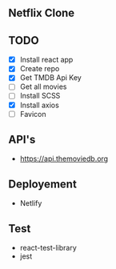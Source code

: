 ## Netflix Clone

## TODO
* [x] Install react app
* [x] Create repo
* [x] Get TMDB Api Key
* [ ] Get all movies
* [ ] Install SCSS
* [x] Install axios
* [ ] Favicon

## API's
* https://api.themoviedb.org

## Deployement
* Netlify

## Test
* react-test-library
* jest
